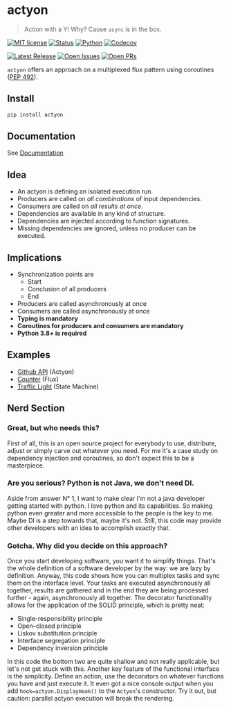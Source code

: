 # actyon

> Action with a Y! Why? Cause `async` is in the box.

[![MIT license](https://img.shields.io/github/license/neatc0der/actyon?style=flat-square)](https://github.com/neatc0der/actyon/blob/master/LICENSE)
[![Status](https://img.shields.io/pypi/status/actyon?style=flat-square)](https://pypi.org/project/actyon/)
[![Python](https://img.shields.io/pypi/pyversions/actyon?style=flat-square)](https://pypi.org/project/actyon/)
[![Codecov](https://img.shields.io/codecov/c/github/neatc0der/actyon?style=flat-square)](https://app.codecov.io/gh/neatc0der/actyon)

[![Latest Release](https://img.shields.io/github/v/release/neatc0der/actyon?style=flat-square)](https://github.com/neatc0der/actyon/releases/latest)
[![Open Issues](https://img.shields.io/github/issues/neatc0der/actyon?style=flat-square)](https://github.com/neatc0der/actyon/issues)
[![Open PRs](https://img.shields.io/github/issues-pr/neatc0der/actyon?style=flat-square)](https://github.com/neatc0der/actyon/pulls)

`actyon` offers an approach on a multiplexed flux pattern using coroutines ([PEP 492](https://www.python.org/dev/peps/pep-0492/)).

## Install

```bash
pip install actyon
```

## Documentation

See [Documentation](https://neatc0der.github.io/actyon/)

## Idea

* An actyon is defining an isolated execution run.
* Producers are called on _all combinations_ of input dependencies.
* Consumers are called on _all results at once_.
* Dependencies are available in any kind of structure.
* Dependencies are injected according to function signatures.
* Missing dependencies are ignored, unless no producer can be executed.

## Implications

* Synchronization points are
  * Start
  * Conclusion of all producers
  * End
* Producers are called asynchronously at once
* Consumers are called asynchronously at once
* **Typing is mandatory**
* **Coroutines for producers and consumers are mandatory**
* **Python 3.8+ is required**

## Examples

* [Github API](https://github.com/neatc0der/actyon/tree/master/examples/github_api.py) (Actyon)
* [Counter](https://github.com/neatc0der/actyon/tree/master/examples/counter.py) (Flux)
* [Traffic Light](https://github.com/neatc0der/actyon/tree/master/examples/traffic_light.py) (State Machine)

## Nerd Section

### Great, but who needs this?

First of all, this is an open source project for everybody to use, distribute, adjust or simply carve out whatever you need. For me it's a case study on dependency injection and coroutines, so don't expect this to be a masterpiece.

### Are you serious? Python is not Java, we don't need DI.

Aside from answer N° 1, I want to make clear I'm not a java developer getting started with python. I love python and its capabilities. So making python even greater and more accessible to the people is the key to me. Maybe DI is a step towards that, maybe it's not. Still, this code may provide other developers with an idea to accomplish exactly that.

### Gotcha. Why did you decide on this approach?

Once you start developing software, you want it to simplify things. That's the whole definition of a software developer by the way: we are lazy by definition. Anyway, this code shows how you can multiplex tasks and sync them on the interface level. Your tasks are executed asynchronously all together, results are gathered and in the end they are being processed further - again, asynchronously all together. The decorator functionality allows for the application of the SOLID principle, which is pretty neat:

* Single-responsibility principle
* Open–closed principle
* Liskov substitution principle
* Interface segregation principle
* Dependency inversion principle

In this code the bottom two are quite shallow and not really applicable, but let's not get stuck with this. Another key feature of the functional interface is the simplicity. Define an action, use the decorators on whatever functions you have and just execute it. It even got a nice console output when you add `hook=actyon.DisplayHook()` to the `Actyon`'s constructor. Try it out, but caution: parallel actyon execution will break the rendering.
